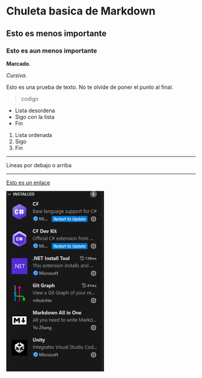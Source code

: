 # Chuleta basica de Markdown

## Esto es menos importante

### Esto es aun menos importante

**Marcado**.

*Cursiva*.

Esto es una prueba de texto. No te olvide de poner el punto al final.

>codigo

- Lista desordena
- Sigo con la lista
- Fin

1. Lista ordenada
2. Sigo
3. Fin

---

Lineas por debajo o arriba

---

[Esto es un enlace](https://www.markdownguide.org/cheat-sheet/)

![Y esto una imagen, o enlazas un direccion online o dejas una imagen en la carpeta del Markdown, estas son la extensiones utilizadas en clase](extensiones.png)